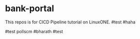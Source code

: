 # bank-portal
This repos is for CICD Pipeline tutorial on LinuxONE.
#test
#haha

#test pollscm
#bharath
#test
